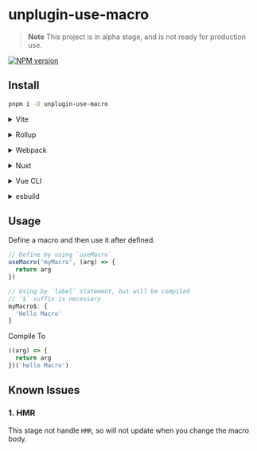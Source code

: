 # unplugin-use-macro

> **Note**
> This project is in alpha stage, and is not ready for production use.

[![NPM version](https://img.shields.io/npm/v/unplugin-use-macro?color=a1b858&label=)](https://www.npmjs.com/package/unplugin-use-macro)

## Install

```bash
pnpm i -D unplugin-use-macro
```

<details>
<summary>Vite</summary><br>

```ts
// vite.config.ts
import UseMacro from 'unplugin-use-macro/vite'

export default defineConfig({
  plugins: [
    UseMacro({/* options */}),
  ],
})
```

Example: [`playground/`](./playground/)

<br></details>

<details>
<summary>Rollup</summary><br>

```ts
// rollup.config.js
import UseMacro from 'unplugin-use-macro/rollup'

export default {
  plugins: [
    UseMacro({ /* options */ }),
  ],
}
```

<br></details>

<details>
<summary>Webpack</summary><br>

```ts
// webpack.config.js
module.exports = {
  /* ... */
  plugins: [
    require('unplugin-use-macro/webpack')({ /* options */ })
  ]
}
```

<br></details>

<details>
<summary>Nuxt</summary><br>

```ts
// nuxt.config.js
export default {
  buildModules: [
    ['unplugin-use-macro/nuxt', { /* options */ }],
  ],
}
```

> This module works for both Nuxt 2 and [Nuxt Vite](https://github.com/nuxt/vite)

<br></details>

<details>
<summary>Vue CLI</summary><br>

```ts
// vue.config.js
module.exports = {
  configureWebpack: {
    plugins: [
      require('unplugin-use-macro/webpack')({ /* options */ }),
    ],
  },
}
```

<br></details>

<details>
<summary>esbuild</summary><br>

```ts
// esbuild.config.js
import { build } from 'esbuild'
import UseMacro from 'unplugin-use-macro/esbuild'

build({
  plugins: [UseMacro()],
})
```

<br></details>

## Usage

Define a macro and then use it after defined.

```ts
// Define by using `useMacro`
useMacro('myMacro', (arg) => {
  return arg
})

// Using by `label` statement, but will be compiled
// `$` suffix is necessary
myMacro$: {
  'Hello Macro'
}
```

Compile To

```js
((arg) => {
  return arg
})('hello Macro')
```

## Known Issues

### 1. HMR

This stage not handle `HMR`, so will not update when you change the macro body.
